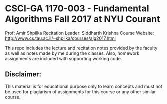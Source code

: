 # CSCI-GA 1170-003 - Fundamental Algorithms Fall 2017 at NYU Courant

Prof: Amir Shpilka
Recitation Leader: Siddharth Krishna 
Course Website: http://www.cs.tau.ac.il/~shpilka/courses/alg2017.html

This repo includes the lecture and recitation notes provided by the faculty as well as notes made by me during the classes. 
Also, homework assignments are included with supporting working code.


## Disclaimer:

This material is for educational purpose only to learn concepts and must not be used for plagiarism of assignments for this course or any other similar course.